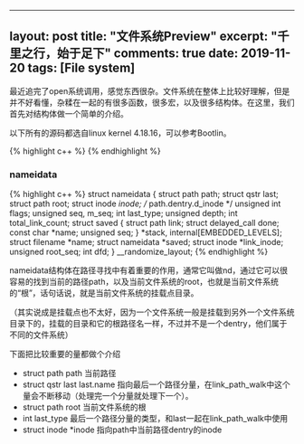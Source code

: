 ﻿
---
layout: post
title: "文件系统Preview"
excerpt: "千里之行，始于足下"
comments: true
date: 2019-11-20
tags: [File system]
---

最近追完了open系统调用，感觉东西很杂。文件系统在整体上比较好理解，但是并不好看懂，杂糅在一起的有很多函数，很多宏，以及很多结构体。在这里，我们首先对结构体做一个简单的介绍。

以下所有的源码都选自linux kernel 4.18.16，可以参考Bootlin。

{% highlight c++ %}
{% endhighlight %}


### nameidata
{% highlight c++ %}
struct nameidata {
	struct path	path;
	struct qstr	last;
	struct path	root;
	struct inode	*inode; /* path.dentry.d_inode */
	unsigned int	flags;
	unsigned	seq, m_seq;
	int		last_type;
	unsigned	depth;
	int		total_link_count;
	struct saved {
		struct path link;
		struct delayed_call done;
		const char *name;
		unsigned seq;
	} *stack, internal[EMBEDDED_LEVELS];
	struct filename	*name;
	struct nameidata *saved;
	struct inode	*link_inode;
	unsigned	root_seq;
	int		dfd;
} __randomize_layout;
{% endhighlight %}

nameidata结构体在路径寻找中有着重要的作用，通常它叫做nd，通过它可以很容易的找到当前的路径path，以及当前文件系统的root，也就是当前文件系统的“根”，话句话说，就是当前文件系统的挂载点目录。

（其实说成是挂载点也不太好，因为一个文件系统一般是挂载到另外一个文件系统目录下的，挂载的目录和它的根路径名一样，不过并不是一个dentry，他们属于不同的文件系统）

下面把比较重要的量都做个介绍
 - struct path path
当前路径
 - struct qstr last
last.name 指向最后一个路径分量，在link_path_walk中这个量会不断移动（处理完一个分量就处理下一个）。
 - struct path root
当前文件系统的根
 - int last_type 
最后一个路径分量的类型，和last一起在link_path_walk中使用
- struct inode *inode
指向path中当前路径dentry的inode


